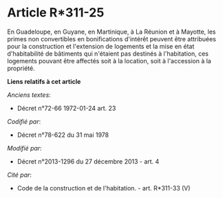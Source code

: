 # Article R*311-25

En Guadeloupe, en Guyane, en Martinique, à La Réunion et à Mayotte, les primes non convertibles en bonifications d'intérêt
peuvent être attribuées pour la construction et l'extension de logements et la mise en état d'habitabilité de bâtiments qui
n'étaient pas destinés à l'habitation, ces logements pouvant être affectés soit à la location, soit à l'accession à la
propriété.

**Liens relatifs à cet article**

_Anciens textes_:

  - Décret n°72-66 1972-01-24 art. 23

_Codifié par_:

  - Décret n°78-622 du 31 mai 1978

_Modifié par_:

  - Décret n°2013-1296 du 27 décembre 2013 - art. 4

_Cité par_:

  - Code de la construction et de l'habitation. - art. R*311-33 (V)

